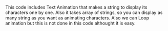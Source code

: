 This code includes Text Animation that makes a string to display its characters one by one. Also it takes array of strings, so you can display as many string as you want as animating characters. Also we can Loop animation but this is not done in this code althought it is easy.
